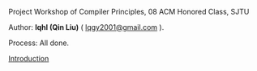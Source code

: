 Project Workshop of Compiler Principles, 08 ACM Honored Class, SJTU

Author: **lqhl (Qin Liu)** ( lqgy2001@gmail.com ).

Process: All done.

[Introduction](Introduction.md)